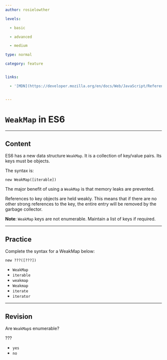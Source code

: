 ```yaml
---
author: rosielowther

levels:

  - basic

  - advanced

  - medium

type: normal

category: feature


links:

  - '[MDN](https://developer.mozilla.org/en/docs/Web/JavaScript/Reference/Global_Objects/WeakMap){website}'


---
```


# `WeakMap` in ES6

---

## Content

ES6 has a new data structure `WeakMap`. It is a collection of key/value pairs. Its keys must be objects.

The syntax is:

```
new WeakMap([iterable])
```

The major benefit of using a `WeakMap` is that memory leaks are prevented.

References to key objects are held weakly. This means that if there are no other strong references to the key, the entire entry will be removed by the garbage collector.

**Note**: `WeakMap` keys are not enumerable. Maintain a list of keys if required.

---

## Practice

Complete the syntax for a WeakMap below:

```
new ???([???])
```

- `WeakMap`
- `iterable`
- `weakmap`
- `Weakmap`
- `iterate`
- `iterator`

---

## Revision

Are `WeakMap`s enumerable?

???

- `yes`
- `no`
